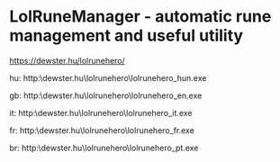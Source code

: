 # LolRuneManager - automatic rune  management and useful utility

https://dewster.hu/lolrunehero/

hu: http:\dewster.hu\lolrunehero\lolrunehero_hun.exe

gb:  http:\dewster.hu\lolrunehero\lolrunehero_en.exe

it:  http:\dewster.hu\lolrunehero\lolrunehero_it.exe

fr: http:\dewster.hu\lolrunehero\lolrunehero_fr.exe

br: http:\dewster.hu\lolrunehero\lolrunehero_pt.exe


